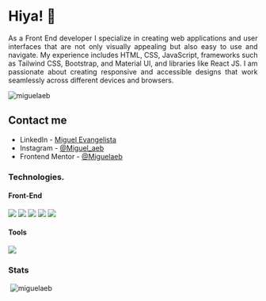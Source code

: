 <h1 align="left">Hiya! 👋</h1>

<p align="justify">As a Front End developer I specialize in creating web applications and user interfaces that are not only visually appealing but also easy to use and navigate. My experience includes HTML, CSS, JavaScript, frameworks such as Tailwind CSS, Bootstrap, and Material UI, and libraries like React JS. I am passionate about creating responsive and accessible designs that work seamlessly across different devices and browsers.</p>

<p align="left"> <img src="https://komarev.com/ghpvc/?username=miguelaeb&label=Profile%20views&color=0e75b6&style=flat" alt="miguelaeb" /> </p>

## Contact me

- LinkedIn - [Miguel Evangelista](www.linkedin.com/in/miguelaer)
- Instagram - [@Miguel_aeb](https://instagram.com/miguel_aeb?igshid=YmMyMTA2M2Y=)
- Frontend Mentor - [@Miguelaeb](https://www.frontendmentor.io/profile/Miguelaeb)

<h3 align="left">Technologies.</h3>
<div>
  <h4>Front-End</h4>
  <img src="https://img.shields.io/badge/React-20232A?style=for-the-badge&logo=react&logoColor=61DAFB"/>
  <img src="https://img.shields.io/badge/vite-%23646CFF.svg?style=for-the-badge&logo=vite&logoColor=white"/>
  <img src="https://img.shields.io/badge/JavaScript-F7DF1E.svg?style=for-the-badge&logo=JavaScript&logoColor=black"/>
  <img src="https://img.shields.io/badge/HTML5-E34F26.svg?style=for-the-badge&logo=HTML5&logoColor=white"/>
  <img src="https://img.shields.io/badge/Tailwind_CSS-38B2AC?style=for-the-badge&logo=tailwind-css&logoColor=white"/>
</div>

<div>
  <h4>Tools</h4>
  <img src="https://img.shields.io/badge/Figma-F24E1E?style=for-the-badge&logo=figma&logoColor=white"/>
</div>
  
<h3 align="left">Stats</h3> 
<p>&nbsp;<img align="center" src="https://github-readme-stats.vercel.app/api?username=miguelaeb&show_icons=true&locale=en" alt="miguelaeb" /></p>
